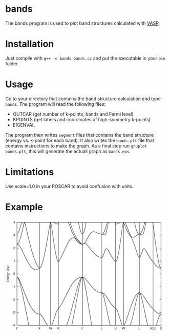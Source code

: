 # bands
The bands program is used to plot band structures calculated with [VASP](http://vasp.at).

# Installation
Just compile with `g++ -o bands bands.cc` and put the executable in your `bin` folder.

# Usage
Go to your directory that contains the band structure calculation and type `bands`.
The program will read the following files:

* OUTCAR (get number of k-points, bands and Fermi level)
* KPOINTS (get labels and coordinates of high-symmetry k-points)
* EIGENVAL

The program then writes `segment` files that contains the band structure (energy vs. 
k-point for each band). It also writes the `bands.plt` file that contains instructions
to make the graph. As a final step run `gnuplot bands.plt`, this will generate the
actuall graph as `bands.eps`.

# Limitations
Use scale=1.0 in your POSCAR to avoid confusion with units.

# Example
![FCC silicon band structure](./example/bands.png)
